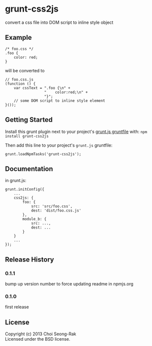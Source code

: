 # grunt-css2js

convert a css file into DOM script to inline style object

## Example

    /* foo.css */
    .foo {
        color: red;
    }

will be converted to

    // foo.css.js
    (function () {
        var cssText = ".foo {\n" +
                      "    color:red;\n" +
                      "}";
        // some DOM script to inline style element
    }());

## Getting Started

Install this grunt plugin next to your project's [grunt.js gruntfile][getting_started] with: `npm install grunt-css2js`

Then add this line to your project's `grunt.js` gruntfile:

    grunt.loadNpmTasks('grunt-css2js');


[grunt]: https://github.com/cowboy/grunt
[getting_started]: https://github.com/cowboy/grunt/blob/master/docs/getting_started.md

## Documentation

in grunt.js:

    grunt.initConfig({
        ...
        css2js: {
            foo: {
                src: 'src/foo.css',
                dest: 'dist/foo.css.js'
            },
            module_b: {
                src: ...,
                dest: ...
            }
        }
        ...
    });

## Release History


### 0.1.1

bump up version number to force updating readme in npmjs.org

### 0.1.0

first release

## License
Copyright (c) 2013 Choi Seong-Rak  
Licensed under the BSD license.
